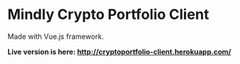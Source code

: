 # Mindly Crypto Portfolio Client
Made with Vue.js framework.

**Live version is here: http://cryptoportfolio-client.herokuapp.com/**
